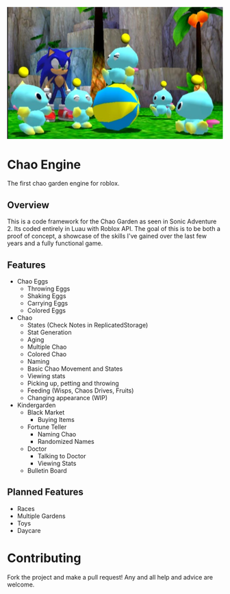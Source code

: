 <img style="-webkit-user-select: none;margin: auto;cursor: zoom-in;background-color: hsl(0, 0%, 90%);transition: background-color 300ms;" src="static/ChaoGarden.jpg">

# Chao Engine
The first chao garden engine for roblox.

## Overview
This is a code framework for the Chao Garden as seen in Sonic Adventure 2. Its coded entirely in Luau with Roblox API. The goal of this is to be both a proof of concept, a showcase of the skills I've gained over the last few years and a fully functional game.

## Features
- Chao Eggs 
    - Throwing Eggs
    - Shaking Eggs
    - Carrying Eggs
    - Colored Eggs
- Chao
    - States (Check Notes in ReplicatedStorage)
    - Stat Generation
    - Aging
    - Multiple Chao
    - Colored Chao
    - Naming
    - Basic Chao Movement and States
    - Viewing stats
    - Picking up, petting and throwing
    - Feeding (Wisps, Chaos Drives, Fruits)
    - Changing appearance (WIP)
- Kindergarden
    - Black Market
        - Buying Items
    - Fortune Teller
        - Naming Chao
        - Randomized Names
    - Doctor
        - Talking to Doctor
        - Viewing Stats
    - Bulletin Board


## Planned Features
- Races
- Multiple Gardens
- Toys
- Daycare

# Contributing
Fork the project and make a pull request! Any and all help and advice are welcome.
